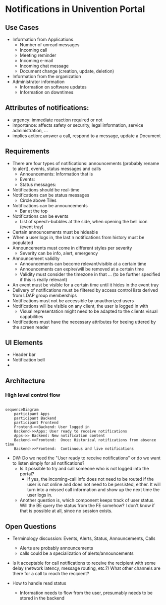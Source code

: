 # Notifications in Univention Portal

## Use Cases

- Information from Applications
  - Number of unread messages
  - Incoming call
  - Meeting reminder
  - Incoming e-mail
  - Incoming chat message
  - Document change (creation, update, deletion)
- Information from the organization
- Administrator information
  - Information on software updates
  - Information on downtimes

## Attributes of notifications:
- urgency: immediate reaction required or not
- importance: affects safety or security, legal information, service administration, ...
- implies action: answer a call, respond to a message, update a Document

## Requirements

- There are four types of notifications: announcements (probably rename to alert), events, status messages and calls
  - Announcements: Information that is 
  - Events: 
  - Status messages: 
- Notifications should be real-time
- Notifications can be status messages 
  - Circle above Tiles
- Notifications can be announcements
  - Bar at the top
- Notifications can be events
  - List of speech-bubbles at the side, when opening the bell icon (event tray)
- Certain announcements must be hideable
- When a user logs in, the last n notifications from history must be populated
- Announcements must come in different styles per severity
  - Severity can be info, alert, emergency
- Announcement validity
  - Announcements can become relevant/visible at a certain time
  - Announcements can expire/will be removed at a certain time
  - Validity must consider the timezone in that ... (to be further specified if this is really relevant)
- An event must be visible for a certain time until it hides in the event tray
- Delivery of notifications must be filtered by access control lists derived from LDAP group memberships
- Notifications must not be accessible by unauthorized users
- Notifications will be visible on any client, the user is logged in with
  - Visual representation might need to be adapted to the clients visual capabilities
- Notifications must have the necessary attributes for beeing uttered by the screen reader

## UI Elements

- Header bar
- Notification bell
- 


## Architecture

### High level control flow

```mermaid

sequenceDiagram
    participant Apps
    participant Backend
    participant Frontend
    Frontend->>Backend: User logged in
    Backend->>Apps: User ready to receive notifications
    Apps->> Backend: New notification content
    Backend->>Frontend:  Once: Historical notifications from absence time
    Backend->>Frontend:  Continuous and live notifications

```

- DW: Do we need the "User ready to receive notifications" or do we want to listen simply for all notifications?
  - Is it possible to try and call someone who is not logged into the portal?
    - If yes, the incoming-call info does not need to be routed if the user is not online and does not need to be persisted, either.
      It will turn into a missed call information and show up the next time the user logs in.
  - Another question is, which component keeps track of user status. Will the BE query the status from the FE somehow? I don't know if that is possible at all, since no session exists.

## Open Questions

- Terminology discussion: Events, Alerts, Status, Announcements, Calls
  - Alerts are probably announcements
  - calls could be a specialization of alerts/announcements

- Is it acceptable for call notifications to receive the recipient with some delay (network latency, message routing, etc.?) What other channels are there for a call to reach the recipient?
- How to handle read status
  - Information needs to flow from the user, presumably needs to be stored in the backend